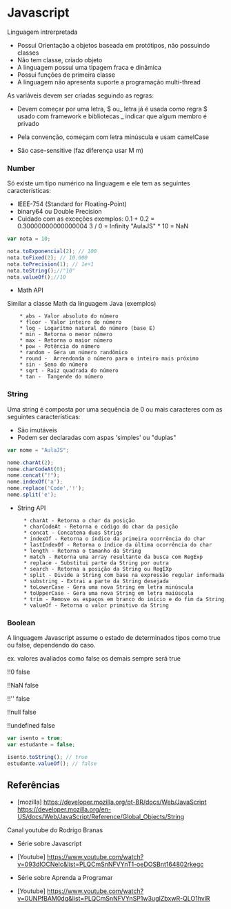 # Javascript

Linguagem intrerpretada

- Possui Orientação a objetos baseada em protótipos, não possuindo classes
- Não tem classe, criado objeto
- A linguagem possui uma tipagem fraca e dinâmica
- Possui funções de primeira classe
- A linguagem não apresenta suporte a programação multi-thread

As variáveis devem ser criadas seguindo as regras:
* Devem começar por uma letra, $ ou_ 
        letra já é usada como regra 
        $ usado com framework e bibliotecas
        _  indicar que algum membro é privado 

* Pela convenção, começam com letra minúscula e usam camelCase
* São case-sensitive (faz diferença usar M m)

### Number 

Só existe um tipo numérico na linguagem e ele tem as seguintes características: 
- IEEE-754 (Standard for Floating-Point)
- binary64 ou Double Precision
- Cuidado com as exceções exemplos:
        0.1 + 0.2 = 0.30000000000000004
        3 / 0 = Infinity
        "AulaJS" * 10 = NaN

````js
var nota = 10;

nota.toExponencial(2); // 100
nota.toFixed(2); // 10.000
nota.toPrecision(1); // 1e+1
nota.toString();//"10"
nota.valueOf();//10

````

* Math API 

Similar a classe Math da linguagem Java (exemplos)

        * abs - Valor absoluto do número
        * floor - Valor inteiro do número
        * log - Logarítmo natural do número (base E)  
        * min - Retorna o menor número  
        * max - Retorna o maior número  
        * pow - Potência do número  
        * random - Gera um número randômico  
        * round -  Arrendonda o número para o inteiro mais próximo
        * sin - Seno do número  
        * sqrt - Raiz quadrada do número  
        * tan -  Tangende do número

### String

Uma string é composta por uma sequência de 0 ou mais caracteres com as seguintes características:
- São imutáveis
- Podem ser declaradas com aspas 'simples' ou "duplas"

````js
var nome = "AulaJS";

nome.charAt(2); 
nome.charCodeAt(0); 
nome.concat("!"); 
nome.indexOf('a'); 
nome.replace('Code','!');
nome.split('e'); 

````

* String API

        * charAt - Retorna o char da posição
        * charCodeAt - Retorna o código do char da posição
        * concat - Concatena duas Strigs
        * indexOf - Retorna o índice da primeira ocorrência do char
        * lastIndexOf - Retorna o índice da última ocorrência do char
        * length - Retorna o tamanho da String
        * match - Retorna uma array resultante da busca com RegExp
        * replace - Substitui parte da String por outra
        * search - Retorna a posição da String ou RegEXp
        * split - Divide a String com base na expressão regular informada
        * substring - Extrai a parte da String desejada
        * toLowerCase - Gera uma nova String em letra minúscula
        * toUpperCase - Gera uma nova String em letra maiúscula
        * trim - Remove os espaços em branco do início e do fim da String
        * valueOf - Retorna o valor primitivo da String


### Boolean

A linguagem Javascript assume o estado de determinados tipos como true ou false, dependendo do caso.


ex. valores avaliados como false os demais sempre será true

!!0
false

!!NaN
false

!!''
false

!!null
false

!!undefined
false





````js
var isento = true;
var estudante = false;

isento.toString(); // true
estudante.valueOf(); // false

````

## Referências

- [mozilla] https://developer.mozilla.org/pt-BR/docs/Web/JavaScript
https://developer.mozilla.org/en-US/docs/Web/JavaScript/Reference/Global_Objects/String

Canal youtube do Rodrigo Branas 
- Série sobre Javascript 
- [Youtube] https://www.youtube.com/watch?v=093dIOCNeIc&list=PLQCmSnNFVYnT1-oeDOSBnt164802rkegc

- Série sobre Aprenda a Programar
- [Youtube] https://www.youtube.com/watch?v=0UNPfBAM0dg&list=PLQCmSnNFVYnSP1w3ugIZbxwR-QLO1hvlR
